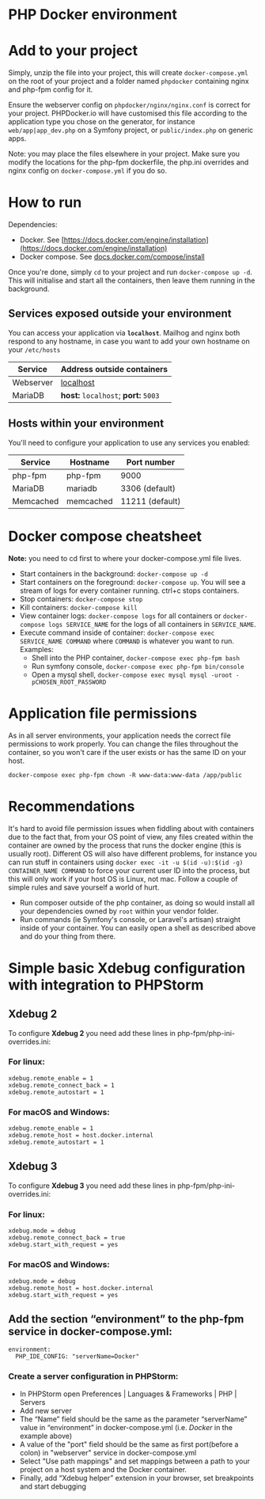 PHP Docker environment
==================================

# Add to your project #

Simply, unzip the file into your project, this will create `docker-compose.yml` on the root of your project and a folder named `phpdocker` containing nginx and php-fpm config for it.

Ensure the webserver config on `phpdocker/nginx/nginx.conf` is correct for your project. PHPDocker.io will have customised this file according to the application type you chose on the generator, for instance `web/app|app_dev.php` on a Symfony project, or `public/index.php` on generic apps.

Note: you may place the files elsewhere in your project. Make sure you modify the locations for the php-fpm dockerfile, the php.ini overrides and nginx config on `docker-compose.yml` if you do so.

# How to run #

Dependencies:
  * Docker. See [https://docs.docker.com/engine/installation](https://docs.docker.com/engine/installation)
  * Docker compose. See [docs.docker.com/compose/install](https://docs.docker.com/compose/install/)

Once you're done, simply `cd` to your project and run `docker-compose up -d`. This will initialise and start all the containers, then leave them running in the background.

## Services exposed outside your environment ##

You can access your application via **`localhost`**. Mailhog and nginx both respond to any hostname, in case you want to add your own hostname on your `/etc/hosts`

Service|Address outside containers
-------|--------------------------
Webserver|[localhost](http://localhost)
MariaDB|**host:** `localhost`; **port:** `5003`

## Hosts within your environment ##

You'll need to configure your application to use any services you enabled:

Service|Hostname|Port number
------|---------|-----------
php-fpm|php-fpm|9000
MariaDB|mariadb|3306 (default)
Memcached|memcached|11211 (default)

# Docker compose cheatsheet #

**Note:** you need to cd first to where your docker-compose.yml file lives.

  * Start containers in the background: `docker-compose up -d`
  * Start containers on the foreground: `docker-compose up`. You will see a stream of logs for every container running. ctrl+c stops containers.
  * Stop containers: `docker-compose stop`
  * Kill containers: `docker-compose kill`
  * View container logs: `docker-compose logs` for all containers or `docker-compose logs SERVICE_NAME` for the logs of all containers in `SERVICE_NAME`.
  * Execute command inside of container: `docker-compose exec SERVICE_NAME COMMAND` where `COMMAND` is whatever you want to run. Examples:
    * Shell into the PHP container, `docker-compose exec php-fpm bash`
    * Run symfony console, `docker-compose exec php-fpm bin/console`
    * Open a mysql shell, `docker-compose exec mysql mysql -uroot -pCHOSEN_ROOT_PASSWORD`

# Application file permissions #

As in all server environments, your application needs the correct file permissions to work properly. You can change the files throughout the container, so you won't care if the user exists or has the same ID on your host.

`docker-compose exec php-fpm chown -R www-data:www-data /app/public`

# Recommendations #

It's hard to avoid file permission issues when fiddling about with containers due to the fact that, from your OS point of view, any files created within the container are owned by the process that runs the docker engine (this is usually root). Different OS will also have different problems, for instance you can run stuff in containers using `docker exec -it -u $(id -u):$(id -g) CONTAINER_NAME COMMAND` to force your current user ID into the process, but this will only work if your host OS is Linux, not mac. Follow a couple of simple rules and save yourself a world of hurt.

  * Run composer outside of the php container, as doing so would install all your dependencies owned by `root` within your vendor folder.
  * Run commands (ie Symfony's console, or Laravel's artisan) straight inside of your container. You can easily open a shell as described above and do your thing from there.

# Simple basic Xdebug configuration with integration to PHPStorm

## Xdebug 2
To configure **Xdebug 2** you need add these lines in php-fpm/php-ini-overrides.ini:

### For linux:
```
xdebug.remote_enable = 1
xdebug.remote_connect_back = 1
xdebug.remote_autostart = 1
```

### For macOS and Windows:
```
xdebug.remote_enable = 1
xdebug.remote_host = host.docker.internal
xdebug.remote_autostart = 1
```
## Xdebug 3
To configure **Xdebug 3** you need add these lines in php-fpm/php-ini-overrides.ini:

### For linux:
```
xdebug.mode = debug
xdebug.remote_connect_back = true
xdebug.start_with_request = yes
```

### For macOS and Windows:
```
xdebug.mode = debug
xdebug.remote_host = host.docker.internal
xdebug.start_with_request = yes
```

## Add the section “environment” to the php-fpm service in docker-compose.yml:
```
environment:
  PHP_IDE_CONFIG: "serverName=Docker"
```

### Create a server configuration in PHPStorm:
 * In PHPStorm open Preferences | Languages & Frameworks | PHP | Servers
 * Add new server
 * The “Name” field should be the same as the parameter “serverName” value in “environment” in docker-compose.yml (i.e. *Docker* in the example above)
 * A value of the "port" field should be the same as first port(before a colon) in "webserver" service in docker-compose.yml
 * Select "Use path mappings" and set mappings between a path to your project on a host system and the Docker container.
 * Finally, add “Xdebug helper” extension in your browser, set breakpoints and start debugging



